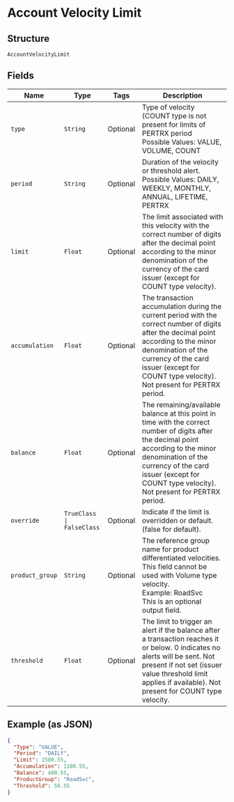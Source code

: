 
# Account Velocity Limit

## Structure

`AccountVelocityLimit`

## Fields

| Name | Type | Tags | Description |
|  --- | --- | --- | --- |
| `type` | `String` | Optional | Type of velocity (COUNT type is not present for limits of PERTRX period<br>Possible Values: VALUE, VOLUME, COUNT |
| `period` | `String` | Optional | Duration of the velocity or threshold alert.<br>Possible Values: DAILY, WEEKLY, MONTHLY, ANNUAL, LIFETIME, PERTRX |
| `limit` | `Float` | Optional | The limit associated with this velocity with the correct number of digits after the decimal point according to the minor denomination of the currency of the card issuer (except for COUNT type velocity). |
| `accumulation` | `Float` | Optional | The transaction accumulation during the current period with the correct number of digits after the decimal point according to the minor denomination of the currency of the card issuer (except for COUNT type velocity). Not present for PERTRX period. |
| `balance` | `Float` | Optional | The remaining/available balance at this point in time with the correct number of digits after the decimal point according to the minor denomination of the currency of the card issuer (except for COUNT type velocity). Not present for PERTRX period. |
| `override` | `TrueClass \| FalseClass` | Optional | Indicate if the limit is overridden or default. (false for default). |
| `product_group` | `String` | Optional | The reference group name for product differentiated velocities. This field cannot be used with Volume type velocity.<br>Example: RoadSvc<br>This is an optional output field. |
| `threshold` | `Float` | Optional | The limit to trigger an alert if the balance after a transaction reaches it or below. 0 indicates no alerts will be sent. Not present if not set (issuer value threshold limit applies if available). Not present for COUNT type velocity. |

## Example (as JSON)

```json
{
  "Type": "VALUE",
  "Period": "DAILY",
  "Limit": 1500.55,
  "Accumulation": 1100.55,
  "Balance": 400.55,
  "ProductGroup": "RoadSvc",
  "Threshold": 50.55
}
```

